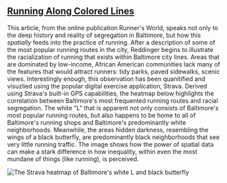 ## [Running Along Colored Lines](https://www.runnersworld.com/runners-stories/a26131774/baltimore-segregated-strava-heatmap/)
This article, from the online publication Runner's World, speaks not only to the deep history and reality of segregation in Baltimore, but how this *spatially* feeds into the practice of running. After a description of some of the most popular running routes in the city, Reddinger begins to illustrate the racialization of running that exists within Baltimore city lines. Areas that are dominated by low-income, African American communities lack many of the features that would attract runners: tidy parks, paved sidewalks, scenic views. Interestingly enough, this observation has been quanitified and visuzlied using the popular digital exercise application, Strava. Derived using Strava's built-in GPS capabilities, the heatmap below highlights the correlation between Baltimore's most frequented running routes and racial segregation. The white "L" that is apparent not only consists of Baltimore's most popular running routes, but also happens to be home to all of Baltimore's running shops and Baltimore's predominantly white neighborhoods. Meanwhile, the areas hidden darkness, resembling the wings of a black butterfly, are predominantly black neighborhoods that see very little running traffic. The image shows how the power of spatial data can make a stark difference in how inequality, within even the most mundane of things (like running), is perceived.  

![The Strava heatmap of Baltimore's white L and black butterfly](https://hips.hearstapps.com/hmg-prod.s3.amazonaws.com/images/strava-heatmap-baltimore-1549924556.jpg?crop=1xw:1xh;center,top&resize=768:*)
